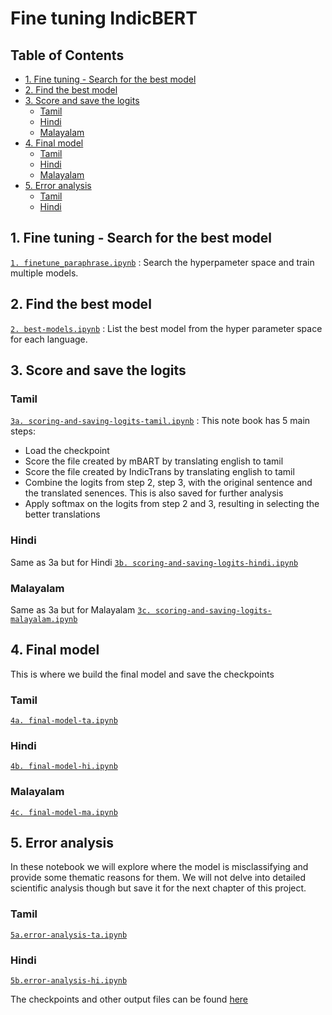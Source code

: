 # Fine tuning IndicBERT

## Table of Contents  
- [1. Fine tuning - Search for the best model](#Model-Exploration)  
- [2. Find the best model ](#Find-the-best-model)
- [3. Score and save the logits](#score)
    - [Tamil](#tamil)
    - [Hindi](#hindi) 
    - [Malayalam](#malayalam) 
- [4. Final model](#final)
    - [Tamil](#4tamil)
    - [Hindi](#4hindi) 
    - [Malayalam](#4malayalam)
- [5. Error analysis](#error)
    - [Tamil](#5tamil)
    - [Hindi](#5hindi) 
  

## 1. Fine tuning - Search for the best model <a name="Model-Exploration"></a>
[`1. finetune_paraphrase.ipynb`](1.%20finetune_paraphrase.ipynb) : Search the hyperpameter space and train multiple models.

## 2. Find the best model <a name="Find-the-best-model"></a>
[`2. best-models.ipynb`](2.%20best-models.ipynb) : List the best model from the hyper parameter space for each language.


## 3. Score and save the logits <a name="score"></a>
### Tamil <a name="tamil"></a>
[`3a. scoring-and-saving-logits-tamil.ipynb`](3a.%20scoring-and-saving-logits-tamil.ipynb) : 
This note book has 5 main steps:

* Load the checkpoint
* Score the file created by mBART by translating english to tamil
* Score the file created by IndicTrans by translating english to tamil
* Combine the logits from step 2, step 3, with the original sentence and the translated senences. This is also saved for further analysis
* Apply softmax on the logits from step 2 and 3, resulting in selecting the better translations

### Hindi <a name="hindi"></a>
Same as 3a but for Hindi
[`3b. scoring-and-saving-logits-hindi.ipynb`](3b.%20scoring-and-saving-logits-hindi.ipynb) 

### Malayalam <a name="malayalam"></a>
Same as 3a but for Malayalam
[`3c. scoring-and-saving-logits-malayalam.ipynb`](3c.%20scoring-and-saving-logits-malayalam.ipynb) 

## 4. Final model <a name="final"></a> 
This is where we build the final model and save the checkpoints
### Tamil <a name="4tamil"></a>
[`4a. final-model-ta.ipynb`](4a.%20final-model-ta.ipynb)

### Hindi <a name="4hindi"></a>
[`4b. final-model-hi.ipynb`](4b.%20final-model-hi.ipynb)

### Malayalam <a name="4malayalam"></a>
[`4c. final-model-ma.ipynb`](4c.%20final-model-ma.ipynb)


## 5. Error analysis <a name="error"></a>
In these notebook we will explore where the model is misclassifying and provide some thematic reasons for them. We will not delve into detailed scientific analysis though but save it for the next chapter of this project.

### Tamil <a name="5tamil"></a>
[`5a.error-analysis-ta.ipynb`](5a.error-analysis-ta.ipynb)

### Hindi <a name="5hindi"></a>
[`5b.error-analysis-hi.ipynb`](5b.error-analysis-hi.ipynb)




The checkpoints and other output files can be found [here](https://drive.google.com/drive/folders/1rm0M1_W_WtV51RiV6SiAoqBrAJxSrRYa)
